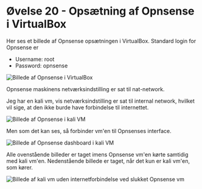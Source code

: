 # Øvelse 20 - Opsætning af Opnsense i VirtualBox

Her ses et billede af Opnsense opsætningen i VirtualBox.
Standard login for Opnsense er
- Username: root
- Password: opnsense

![Billede af Opnsense i VirtualBox](../../../Images/ØvelsesBilleder/OpnsenseVB.png)

Opnsense maskinens netværksindstilling er sat til nat-network.

Jeg har en kali vm, vis netværksindstilling er sat til internal network, hvilket vil sige, at den ikke burde have forbindelse til internettet.

![Billede af Opnsense i kali VM](../../../Images/ØvelsesBilleder/OpnsenseFraVM.png)

Men som det kan ses, så forbinder vm'en til Opnsenses interface.

![Billede af Opnsense dashboard i kali VM](../../../Images/ØvelsesBilleder/OpnsenseDashboardVM.png)

Alle ovenstående billeder er taget imens Opnsense vm'en kørte samtidig med kali vm'en. Nedenstående billede er taget, når det kun er kali vm'en, som kører.

![Billede af kali vm uden internetforbindelse ved slukket Opnsense vm](../../../Images/ØvelsesBilleder/IngenInternetVMUdenOpnsense.png)